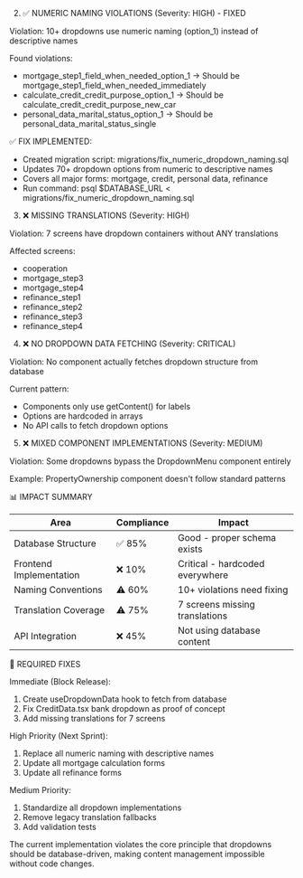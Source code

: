 2. ✅ NUMERIC NAMING VIOLATIONS (Severity: HIGH) - FIXED

  Violation: 10+ dropdowns use numeric naming (option_1) instead of descriptive names

  Found violations:
  - mortgage_step1_field_when_needed_option_1 → Should be
  mortgage_step1_field_when_needed_immediately
  - calculate_credit_credit_purpose_option_1 → Should be calculate_credit_credit_purpose_new_car
  - personal_data_marital_status_option_1 → Should be personal_data_marital_status_single

  ✅ FIX IMPLEMENTED: 
  - Created migration script: migrations/fix_numeric_dropdown_naming.sql
  - Updates 70+ dropdown options from numeric to descriptive names
  - Covers all major forms: mortgage, credit, personal data, refinance
  - Run command: psql $DATABASE_URL < migrations/fix_numeric_dropdown_naming.sql

  3. ❌ MISSING TRANSLATIONS (Severity: HIGH)

  Violation: 7 screens have dropdown containers without ANY translations

  Affected screens:
  - cooperation
  - mortgage_step3
  - mortgage_step4
  - refinance_step1
  - refinance_step2
  - refinance_step3
  - refinance_step4

  4. ❌ NO DROPDOWN DATA FETCHING (Severity: CRITICAL)

  Violation: No component actually fetches dropdown structure from database

  Current pattern:
  - Components only use getContent() for labels
  - Options are hardcoded in arrays
  - No API calls to fetch dropdown options

  5. ❌ MIXED COMPONENT IMPLEMENTATIONS (Severity: MEDIUM)

  Violation: Some dropdowns bypass the DropdownMenu component entirely

  Example: PropertyOwnership component doesn't follow standard patterns

  📊 IMPACT SUMMARY

  | Area                    | Compliance | Impact                          |
  |-------------------------|------------|---------------------------------|
  | Database Structure      | ✅ 85%      | Good - proper schema exists     |
  | Frontend Implementation | ❌ 10%      | Critical - hardcoded everywhere |
  | Naming Conventions      | ⚠️ 60%     | 10+ violations need fixing      |
  | Translation Coverage    | ⚠️ 75%     | 7 screens missing translations  |
  | API Integration         | ❌ 45%      | Not using database content      |

  🔧 REQUIRED FIXES

  Immediate (Block Release):

  1. Create useDropdownData hook to fetch from database
  2. Fix CreditData.tsx bank dropdown as proof of concept
  3. Add missing translations for 7 screens

  High Priority (Next Sprint):

  1. Replace all numeric naming with descriptive names
  2. Update all mortgage calculation forms
  3. Update all refinance forms

  Medium Priority:

  1. Standardize all dropdown implementations
  2. Remove legacy translation fallbacks
  3. Add validation tests

  The current implementation violates the core principle that dropdowns should be database-driven,
  making content management impossible without code changes.